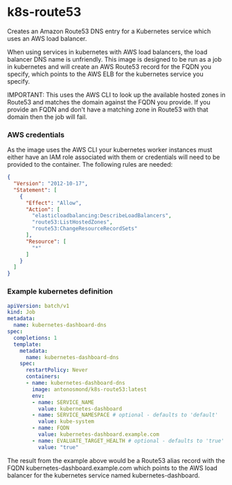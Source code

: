 # k8s-route53
Creates an Amazon Route53 DNS entry for a Kubernetes service which uses an AWS load balancer.

When using services in kubernetes with AWS load balancers, the load balancer DNS name is unfriendly.
This image is designed to be run as a job in kubernetes and will create an AWS Route53 record for the FQDN you specify, which points to the AWS ELB for the kubernetes service you specify.

IMPORTANT:
This uses the AWS CLI to look up the available hosted zones in Route53 and matches the domain against the FQDN you provide.
If you provide an FQDN and don't have a matching zone in Route53 with that domain then the job will fail.  

### AWS credentials
As the image uses the AWS CLI your kubernetes worker instances must either have an IAM role associated with them or credentials will need to be provided to the container. The following rules are needed:
```json
{
  "Version": "2012-10-17",
  "Statement": [
    {
      "Effect": "Allow",
      "Action": [
        "elasticloadbalancing:DescribeLoadBalancers",
        "route53:ListHostedZones",
        "route53:ChangeResourceRecordSets"
      ],
      "Resource": [
        "*"
      ]
    }
  ]
}
```

### Example kubernetes definition
```yaml
apiVersion: batch/v1
kind: Job
metadata:
  name: kubernetes-dashboard-dns
spec:
  completions: 1
  template:
    metadata:
      name: kubernetes-dashboard-dns
    spec:
      restartPolicy: Never
      containers:
      - name: kubernetes-dashboard-dns
        image: antonosmond/k8s-route53:latest
        env:
        - name: SERVICE_NAME
          value: kubernetes-dashboard          
        - name: SERVICE_NAMESPACE # optional - defaults to 'default'
          value: kube-system
        - name: FQDN
          value: kubernetes-dashboard.example.com
        - name: EVALUATE_TARGET_HEALTH # optional - defaults to 'true'
          value: "true"
```

The result from the example above would be a Route53 alias record with the FQDN kubernetes-dashboard.example.com which points to the AWS load balancer for the kubernetes service named kubernetes-dashboard.
